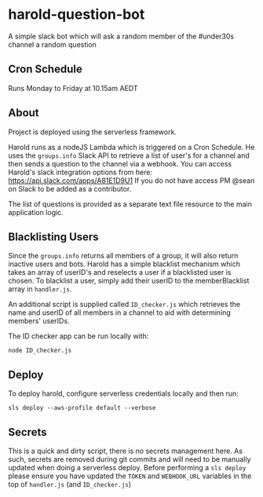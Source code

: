 <!--
title: Harold The Question Bot
layout: Doc
-->

# harold-question-bot

A simple slack bot which will ask a random member of the #under30s channel a random question

## Cron Schedule
Runs Monday to Friday at 10.15am AEDT

## About
Project is deployed using the serverless framework.

Harold runs as a nodeJS Lambda which is triggered on a Cron Schedule. He uses the `groups.info` Slack API to retrieve a list of user's for a channel and then sends a question to the channel via a webhook. You can access Harold's slack integration options from here: https://api.slack.com/apps/A81E1D9U1 If you do not have access PM @sean on Slack to be added as a contributor.

The list of questions is provided as a separate text file resource to the main application logic.

## Blacklisting Users

Since the `groups.info` returns all members of a group, it will also return inactive users and bots. Harold has a simple blacklist mechanism which takes an array of userID's and reselects a user if a blacklisted user is chosen. To blacklist a user, simply add their userID to the memberBlacklist array in `handler.js`.

An additional script is supplied called `ID_checker.js` which retrieves the name and userID of all members in a channel to aid with determining members' userIDs.

The ID checker app can be run locally with:

`node ID_checker.js`


## Deploy

To deploy harold, configure serverless credentials locally and then run:

`sls deploy --aws-profile default --verbose`


## Secrets

This is a quick and dirty script, there is no secrets management here. As such, secrets are removed during git commits and will need to be manually updated when doing a serverless deploy. Before performing a `sls deploy` please ensure you have updated the `TOKEN` and `WEBHOOK_URL` variables in the top of `handler.js` (and `ID_checker.js`)
